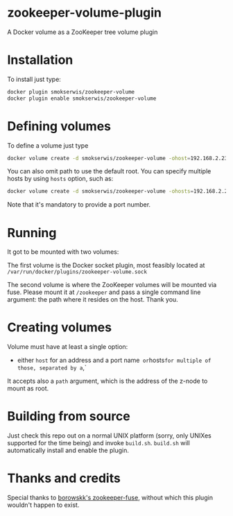 # zookeeper-volume-plugin
A Docker volume as a ZooKeeper tree volume plugin

# Installation

To install just type:

```bash
docker plugin smokserwis/zookeeper-volume
docker plugin enable smokserwis/zookeeper-volume
```

# Defining volumes

To define a volume just type

```bash
docker volume create -d smokserwis/zookeeper-volume -ohost=192.168.2.237 -opath=/zk-child zookeeper
```

You can also omit path to use the default root.
You can specify multiple hosts by using `hosts` option, such as:

```bash
docker volume create -d smokserwis/zookeeper-volume -ohosts=192.168.2.237:2181,192.168.2.238:2000 zookeeper
```

Note that it's mandatory to provide a port number.

# Running

It got to be mounted with two volumes:

The first volume is the Docker socket plugin, most feasibly
located at `/var/run/docker/plugins/zookeeper-volume.sock`

The second volume is where the ZooKeeper volumes will be mounted via fuse.
Please mount it at `/zookeeper` and pass a single command line argument:
the path where it resides on the host. Thank you.

# Creating volumes

Volume must have at least a single option:

* either `host` for an address and a port name` 
  or `hosts` for multiple of those, separated by a `,`

It accepts also a `path` argument, which is the address of the z-node to 
mount as root.

# Building from source

Just check this repo out on a normal UNIX platform (sorry, only UNIXes supported for the time being)
and invoke `build.sh`.
`build.sh` will automatically install and enable the plugin.

# Thanks and credits

Special thanks to [borowskk's zookeeper-fuse](https://github.com/borowskk/zookeeper-fuse.git), 
without which this plugin wouldn't happen to exist.

